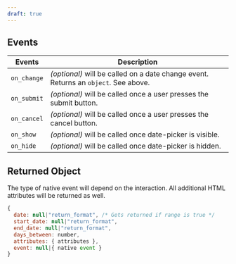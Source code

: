 ```yaml
---
draft: true
---
```


## Events

| Events      | Description                                                                         |
| ----------- | ----------------------------------------------------------------------------------- |
| `on_change` | _(optional)_ will be called on a date change event. Returns an `object`. See above. |
| `on_submit` | _(optional)_ will be called once a user presses the submit button.                  |
| `on_cancel` | _(optional)_ will be called once a user presses the cancel button.                  |
| `on_show`   | _(optional)_ will be called once date-picker is visible.                            |
| `on_hide`   | _(optional)_ will be called once date-picker is hidden.                             |

## Returned Object

The type of native event will depend on the interaction.
All additional HTML attributes will be returned as well.

```js
{
  date: null|"return_format", /* Gets returned if range is true */
  start_date: null|"return_format",
  end_date: null|"return_format",
  days_between: number,
  attributes: { attributes },
  event: null|{ native event }
}
```
